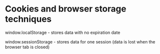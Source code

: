 # Cookies and browser storage techniques

window.localStorage - stores data with no expiration date

window.sessionStorage - stores data for one session (data is lost when the browser tab is closed)
